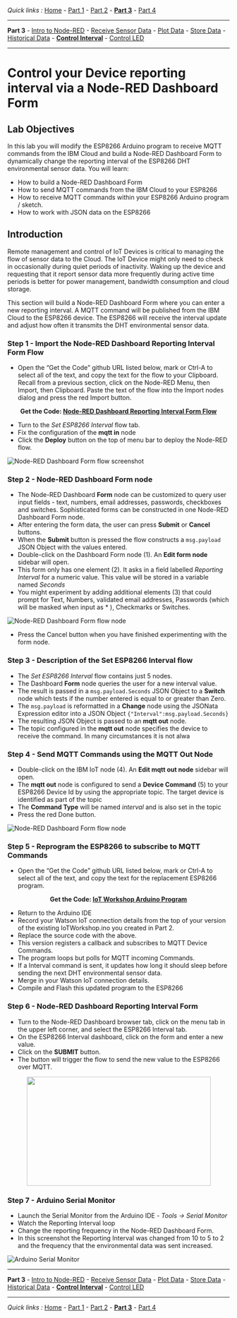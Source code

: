 *Quick links :*
[Home](/README.md) - [Part 1](../part1/README.md) - [Part 2](../part2/README.md) - [**Part 3**](../part3/README.md) - [Part 4](../part4/README.md)
***
**Part 3** - [Intro to Node-RED](NODERED.md) - [Receive Sensor Data](DHTDATA.md) - [Plot Data](DASHBOARD.md) - [Store Data](CLOUDANT.md) - [Historical Data](HISTORY.md) - [**Control Interval**](INTERVAL.md) - [Control LED](LED.md)
***

# Control your Device reporting interval via a Node-RED Dashboard Form

## Lab Objectives

In this lab you will modify the ESP8266 Arduino program to receive MQTT commands from the IBM Cloud and build a Node-RED Dashboard Form to dynamically change the reporting interval of the ESP8266 DHT environmental sensor data.  You will learn:

- How to build a Node-RED Dashboard Form
- How to send MQTT commands from the IBM Cloud to your ESP8266
- How to receive MQTT commands within your ESP8266 Arduino program / sketch.
- How to work with JSON data on the ESP8266

## Introduction

Remote management and control of IoT Devices is critical to managing the flow of sensor data to the Cloud. The IoT Device might only need to check in occasionally during quiet periods of inactivity. Waking up the device and requesting that it report sensor data more frequently during active time periods is better for power management, bandwidth consumption and cloud storage.

This section will build a Node-RED Dashboard Form where you can enter a new reporting interval.  A MQTT command will be published from the IBM Cloud to the ESP8266 device. The ESP8266 will receive the interval update and adjust how often it transmits the DHT environmental sensor data.

### Step 1 - Import the Node-RED Dashboard Reporting Interval Form Flow

- Open the “Get the Code” github URL listed below, mark or Ctrl-A to select all of the text, and copy the text for the flow to your Clipboard. Recall from a previous section, click on the Node-RED Menu, then Import, then Clipboard. Paste the text of the flow into the Import nodes dialog and press the red Import button.

<p align="center">
  <strong>Get the Code: <a href="flows/NRD-ReportingInterval-Form.json">Node-RED Dashboard Reporting Interval Form Flow</strong></a>
</p>

- Turn to the *Set ESP8266 Interval* flow tab.
- Fix the configuration of the **mqtt in** node
- Click the **Deploy** button on the top of menu bar to deploy the Node-RED flow.

![Node-RED Dashboard Form flow screenshot](screenshots/NRD-ReportingIntervalForm-flow.png)

### Step 2 - Node-RED Dashboard Form node

- The Node-RED Dashboard **Form** node can be customized to query user input fields - text, numbers, email addresses, passwords, checkboxes and switches.  Sophisticated forms can be constructed in one Node-RED Dashboard Form node.
- After entering the form data, the user can press **Submit** or **Cancel** buttons.
- When the **Submit** button is pressed the flow constructs a ```msg.payload``` JSON Object with the values entered.
- Double-click on the Dashboard Form node (1). An **Edit form node** sidebar will open.
- This form only has one element (2). It asks in a field labelled *Reporting Interval* for a numeric value. This value will be stored in a variable named *Seconds*
- You might experiment by adding additional elements (3) that could prompt for Text, Numbers, validated email addresses, Passwords (which will be masked when input as * ), Checkmarks or Switches.

![Node-RED Dashboard Form flow node](screenshots/NRD-ReportingIntervalForm-formnode.png)

- Press the Cancel button when you have finished experimenting with the form node.

### Step 3 - Description of the Set ESP8266 Interval flow

- The *Set ESP8266 Interval* flow contains just 5 nodes.
- The Dashboard **Form** node queries the user for a new interval value.
- The result is passed in a ```msg.payload.Seconds``` JSON Object to a **Switch** node which tests if the number entered is equal to or greater than Zero.
- The ```msg.payload``` is reformatted in a **Change** node using the JSONata Expression editor into a JSON Object ```{"Interval":msg.payload.Seconds}```
- The resulting JSON Object is passed to an **mqtt out** node.
- The topic configured in the **mqtt out** node specifies the device to receive the command.  In many circumstances it is not alwa

### Step 4 - Send MQTT Commands using the **MQTT Out** Node

- Double-click on the IBM IoT node (4). An **Edit mqtt out node** sidebar will open.
- The **mqtt out** node is configured to send a **Device Command** (5) to your ESP8266 Device Id by using the appropriate topic.  The target device is identified as part of the topic
- The **Command Type** will be named *interval* and is also set in the topic
- Press the red Done button.

![Node-RED Dashboard Form flow node](screenshots/NRD-ReportingIntervalForm-mqttnode.png)

### Step 5 - Reprogram the ESP8266 to subscribe to MQTT Commands

- Open the “Get the Code” github URL listed below, mark or Ctrl-A to select all of the text, and copy the text for the replacement ESP8266 program.

<p align="center">
  <strong>Get the Code: <a href="../../IoTWorkshop.ino/IoTWorkshop.ino.ino">IoT Workshop Arduino Program</strong></a>
</p>

- Return to the Arduino IDE
- Record your Watson IoT connection details from the top of your version of the existing IoTWorkshop.ino you created in Part 2.
- Replace the source code with the above.
- This version registers a callback and subscribes to MQTT Device Commands.
- The program loops but polls for MQTT incoming Commands.
- If a Interval command is sent, it updates how long it should sleep before sending the next DHT environmental sensor data.
- Merge in your Watson IoT connection details.
- Compile and Flash this updated program to the ESP8266

### Step 6 - Node-RED Dashboard Reporting Interval Form

- Turn to the Node-RED Dashboard browser tab, click on the menu tab in the upper left corner, and select the ESP8266 Interval tab.
- On the ESP8266 Interval dashboard, click on the form and enter a new value.
- Click on the **SUBMIT** button.
- The button will trigger the flow to send the new value to the ESP8266 over MQTT.

<p align="center">
<img height="247" width="417" src="screenshots/NRD-ReportingIntervalForm.png">
</p>

### Step 7 - Arduino Serial Monitor

- Launch the Serial Monitor from the Arduino IDE - *Tools -> Serial Monitor*
- Watch the Reporting Interval loop
- Change the reporting frequency in the Node-RED Dashboard Form.
- In this screenshot the Reporting Interval was changed from 10 to 5 to 2 and the frequency that the environmental data was sent increased.

![Arduino Serial Monitor](screenshots/ArduinoSerialMonitor.png)

***
**Part 3** - [Intro to Node-RED](NODERED.md) - [Receive Sensor Data](DHTDATA.md) - [Plot Data](DASHBOARD.md) - [Store Data](CLOUDANT.md) - [Historical Data](HISTORY.md) - [**Control Interval**](INTERVAL.md) - [Control LED](LED.md)
***
*Quick links :*
[Home](/README.md) - [Part 1](../part1/README.md) - [Part 2](../part2/README.md) - [**Part 3**](../part3/README.md) - [Part 4](../part4/README.md)
